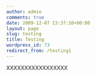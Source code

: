 ```yaml
---
author: admin
comments: true
date: 2009-12-07 13:37:10+00:00
layout: page
slug: testing
title: Testing
wordpress_id: 73
redirect_from: /testing1
---
```


XXXXXXXXXXXXXXXXX
